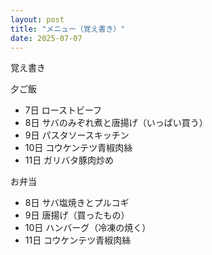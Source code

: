 ```yaml
---
layout: post
title: "メニュー（覚え書き）"
date: 2025-07-07
---
```


覚え書き

夕ご飯  
- 7日 ローストビーフ
- 8日 サバのみぞれ煮と唐揚げ（いっぱい買う）
- 9日 パスタソースキッチン
- 10日 コウケンテツ青椒肉絲
- 11日 ガリバタ豚肉炒め

お弁当  
- 8日 サバ塩焼きとプルコギ
- 9日 唐揚げ（買ったもの）
- 10日 ハンバーグ（冷凍の焼く）
- 11日 コウケンテツ青椒肉絲